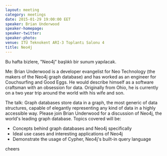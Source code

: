 ```yaml
---
layout: meeting
category: meetings
date: 2015-01-29 19:00:00 EET
speaker: Brian Underwood
speaker-homepage: 
speaker-twitter: 
speaker-photo: 
venue: ITÜ Teknokent ARI-3 Toplantı Salonu 4
title: Neo4j
---
```


Bu hafta bizlere, "Neo4j" başlıklı bir sunum yapılacak.

Me:
Brian Underwood is a developer evangelist for Neo Technology (the
makers of the Neo4j graph database) and has worked as an engineer for
Couchsurfing and Good Eggs.  He would describe himself as a software
craftsman with an obsession for data.  Originally from Ohio, he is
currently on a two year trip around the world with his wife and son.

The talk:
Graph databases store data in a graph, the most generic of data
structures, capable of elegantly representing any kind of data in a
highly accessible way.  Please join Brian Underwood for a discussion
of Neo4j, the world's leading graph database.  Topics covered will be:

- Concepts behind graph databases and Neo4j specifically
- Ideal use cases and interesting applications of Neo4j
- Demonstrate the usage of Cypher, Neo4j's built-in query language

cheers
